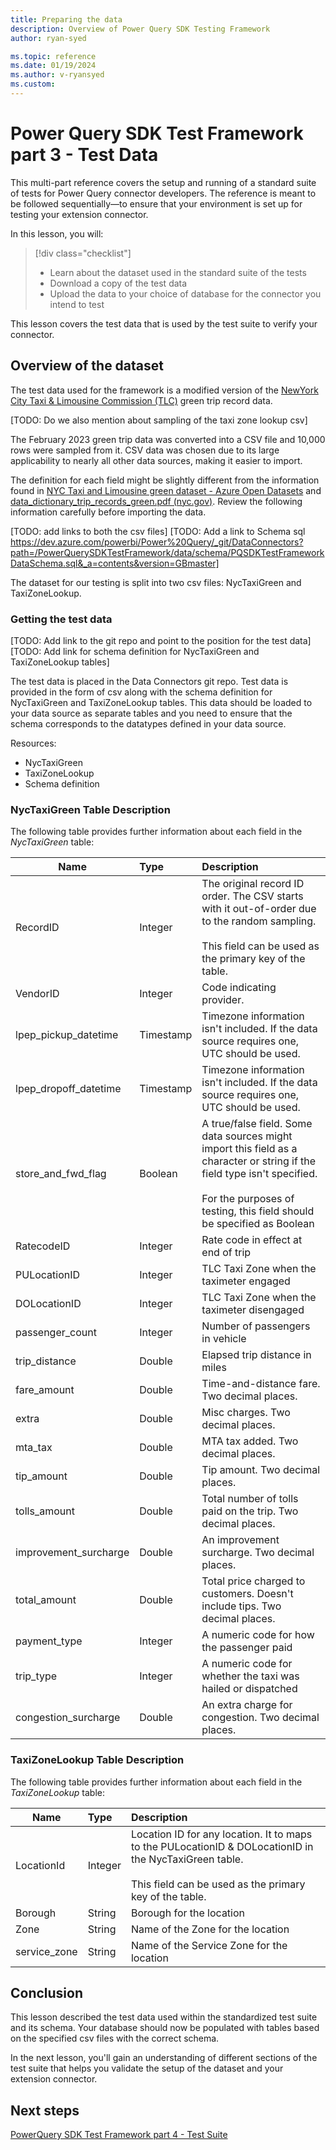 ```yaml
---
title: Preparing the data
description: Overview of Power Query SDK Testing Framework
author: ryan-syed

ms.topic: reference
ms.date: 01/19/2024
ms.author: v-ryansyed
ms.custom:
---
```


# Power Query SDK Test Framework part 3 - Test Data

This multi-part reference covers the setup and running of a standard suite of tests for Power Query connector developers. The reference is meant to be followed sequentially—to ensure that your environment is set up for testing your extension connector.

In this lesson, you will:

> [!div class="checklist"]
> * Learn about the dataset used in the standard suite of the tests
> * Download a copy of the test data
> * Upload the data to your choice of database for the connector you intend to test

This lesson covers the test data that is used by the test suite to verify your connector.

## Overview of the dataset

The test data used for the framework is a modified version of the [NewYork City Taxi & Limousine Commission (TLC)](https://www.nyc.gov/site/tlc/about/tlc-trip-record-data.page) green trip record data.

[TODO: Do we also mention about sampling of the taxi zone lookup csv]

The February 2023 green trip data was converted into a CSV file and 10,000 rows were sampled from it. CSV data was chosen due to its large applicability to nearly all other data sources, making it easier to import.

The definition for each field might be slightly different from the information found in [NYC Taxi and Limousine green dataset - Azure Open Datasets](/azure/open-datasets/dataset-taxi-green?tabs=azureml-opendatasets) and [data_dictionary_trip_records_green.pdf (nyc.gov)](https://www.nyc.gov/assets/tlc/downloads/pdf/data_dictionary_trip_records_green.pdf). Review the following information carefully before importing the data.

[TODO: add links to both the csv files]
[TODO: Add a link to Schema sql https://dev.azure.com/powerbi/Power%20Query/_git/DataConnectors?path=/PowerQuerySDKTestFramework/data/schema/PQSDKTestFrameworkDataSchema.sql&_a=contents&version=GBmaster]

The dataset for our testing is split into two csv files: NycTaxiGreen and TaxiZoneLookup.

### Getting the test data

[TODO: Add link to the git repo and point to the position for the test data]
[TODO: Add link for schema definition for NycTaxiGreen and TaxiZoneLookup tables]

The test data is placed in the Data Connectors git repo. Test data is provided in the form of csv along with the schema definition for NycTaxiGreen and TaxiZoneLookup tables. This data should be loaded to your data source as separate tables and you need to ensure that the schema corresponds to the datatypes defined in your data source.

Resources:

* NycTaxiGreen
* TaxiZoneLookup
* Schema definition

### NycTaxiGreen Table Description

The following table provides further information about each field in the *NycTaxiGreen* table:

|Name                         |Type       | Description                                                                                                                                                                                              |
|-----------------------------|:----------|:---------------------------------------------------------------------------------------------------------------------------------------------------------------------------------------------------------|
| RecordID                    | Integer   | The original record ID order. The CSV starts with it out-of-order due to the random sampling. <br><br>This field can be used as the primary key of the table.                                            |
| VendorID                    | Integer   | Code indicating provider.                                                                                                                                                                                |
| lpep_pickup_datetime        | Timestamp | Timezone information isn't included. If the data source requires one, UTC should be used.                                                                                                                |
| lpep_dropoff_datetime       | Timestamp | Timezone information isn't included. If the data source requires one, UTC should be used.                                                                                                                |
| store_and_fwd_flag          | Boolean   | A true/false field. Some data sources might import this field as a character or string if the field type isn't specified. <br><br>For the purposes of testing, this field should be specified as Boolean |
| RatecodeID                  | Integer   | Rate code in effect at end of trip                                                                                                                                                                       |
| PULocationID                | Integer   | TLC Taxi Zone when the taximeter engaged                                                                                                                                                                 |
| DOLocationID                | Integer   | TLC Taxi Zone when the taximeter disengaged                                                                                                                                                              |
| passenger_count             | Integer   | Number of passengers in vehicle                                                                                                                                                                          |
| trip_distance               | Double    | Elapsed trip distance in miles                                                                                                                                                                           |
| fare_amount                 | Double    | Time-and-distance fare. Two decimal places.                                                                                                                                                              |
| extra                       | Double    | Misc charges. Two decimal places.                                                                                                                                                                        |
| mta_tax                     | Double    | MTA tax added. Two decimal places.                                                                                                                                                                       |
| tip_amount                  | Double    | Tip amount. Two decimal places.                                                                                                                                                                          |
| tolls_amount                | Double    | Total number of tolls paid on the trip. Two decimal places.                                                                                                                                              |
| improvement_surcharge       | Double    | An improvement surcharge. Two decimal places.                                                                                                                                                            |
| total_amount                | Double    | Total price charged to customers. Doesn't include tips. Two decimal places.                                                                                                                              |
| payment_type                | Integer   | A numeric code for how the passenger paid                                                                                                                                                                |
| trip_type                   | Integer   | A numeric code for whether the taxi was hailed or dispatched                                                                                                                                             |
| congestion_surcharge        | Double    | An extra charge for congestion. Two decimal places.                                                                                                                                                      |

### TaxiZoneLookup Table Description

The following table provides further information about each field in the *TaxiZoneLookup* table:

|Name          |Type     | Description                                                                                                                                                                 |
|--------------|:--------|:----------------------------------------------------------------------------------------------------------------------------------------------------------------------------|
| LocationId   | Integer | Location ID for any location. It to maps to the PULocationID & DOLocationID in the NycTaxiGreen table. <br><br>This field can be used as the primary key of the table.      |
| Borough      | String  | Borough for the location                                                                                                                                                    |
| Zone         | String  | Name of the Zone for the location                                                                                                                                           |
| service_zone | String  | Name of the Service Zone for the location                                                                                                                                   |

## Conclusion

This lesson described the test data used within the standardized test suite and its schema. Your database should now be populated with tables based on the specified csv files with the correct schema.

In the next lesson, you'll gain an understanding of different sections of the test suite that helps you validate the setup of the dataset and your extension connector.

## Next steps

[PowerQuery SDK Test Framework part 4 - Test Suite](../4-tests/readme.md)
